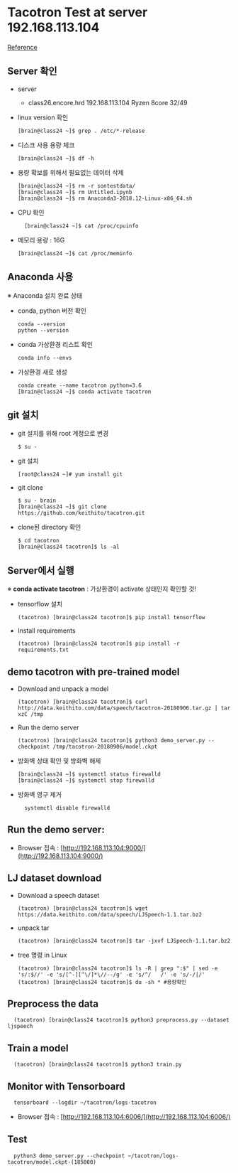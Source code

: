 # Tacotron Test at server 192.168.113.104

[Reference](https://github.com/srshin/blog/blob/master/python/2019-04-01-tacotron.md)

## Server 확인

* server
  * class26.encore.hrd 192.168.113.104 Ryzen 8core 32/49
* linux version 확인

  ```text
  [brain@class24 ~]$ grep . /etc/*-release
  ```

* 디스크 사용 용량 체크

  ```text
  [brain@class24 ~]$ df -h
  ```

* 용량 확보를 위해서 필요없는 데이터 삭제

  ```text
  [brain@class24 ~]$ rm -r sontestdata/
  [brain@class24 ~]$ rm Untitled.ipynb
  [brain@class24 ~]$ rm Anaconda3-2018.12-Linux-x86_64.sh
  ```

* CPU 확인

  ```text
    [brain@class24 ~]$ cat /proc/cpuinfo
  ```

* 메모리 용량 : 16G

  ```text
  [brain@class24 ~]$ cat /proc/meminfo
  ```

## Anaconda 사용

※ Anaconda 설치 완료 상태

* conda, python 버전 확인

  ```text
  conda --version
  python --version
  ```

* conda 가상환경 리스트 확인

  ```text
  conda info --envs
  ```

* 가상환경 새로 생성

  ```text
  conda create --name tacotron python=3.6
  [brain@class24 ~]$ conda activate tacotron
  ```

## git 설치

* git 설치를 위해 root 계정으로 변경

  ```text
  $ su - 
  ```

* git 설치

  ```text
  [root@class24 ~]# yum install git
  ```

* git clone

  ```text
  $ su - brain
  [brain@class24 ~]$ git clone https://github.com/keithito/tacotron.git
  ```

* clone된 directory 확인

  ```text
  $ cd tacotron 
  [brain@class24 tacotron]$ ls -al
  ```

## Server에서 실행

※ **conda activate tacotron** : 가상환경이 activate 상태인지 확인할 것!

* tensorflow 설치

  ```text
  (tacotron) [brain@class24 tacotron]$ pip install tensorflow
  ```

* Install requirements

  ```text
  (tacotron) [brain@class24 tacotron]$ pip install -r requirements.txt
  ```

## demo tacotron with pre-trained model

* Download and unpack a model

  ```text
  (tacotron) [brain@class24 tacotron]$ curl http://data.keithito.com/data/speech/tacotron-20180906.tar.gz | tar xzC /tmp
  ```

* Run the demo server

  ```text
  (tacotron) [brain@class24 tacotron]$ python3 demo_server.py --checkpoint /tmp/tacotron-20180906/model.ckpt
  ```

* 방화벽 상태 확인 및 방화벽 해제

  ```text
  [brain@class24 ~]$ systemctl status firewalld 
  [brain@class24 ~]$ systemctl stop firewalld
  ```

* 방화벽 영구 제거

  ```text
    systemctl disable firewalld
  ```

## Run the demo server:

* Browser 접속 :  [http://192.168.113.104:9000/](http://192.168.113.104:9000/)

## LJ dataset download

* Download a speech dataset

  ```text
  (tacotron) [brain@class24 tacotron]$ wget https://data.keithito.com/data/speech/LJSpeech-1.1.tar.bz2
  ```

* unpack tar

  ```text
  (tacotron) [brain@class24 tacotron]$ tar -jxvf LJSpeech-1.1.tar.bz2
  ```

* tree 명령 in Linux

  ```text
  (tacotron) [brain@class24 tacotron]$ ls -R | grep ":$" | sed -e 's/:$//' -e 's/[^-][^\/]*\//--/g' -e 's/^/   /' -e 's/-/|/'
  (tacotron) [brain@class24 tacotron]$ du -sh * #용량확인 
  ```

## Preprocess the data

```text
  (tacotron) [brain@class24 tacotron]$ python3 preprocess.py --dataset ljspeech
```

## Train a model

```text
  (tacotron) [brain@class24 tacotron]$ python3 train.py
```

## Monitor with Tensorboard

```text
  tensorboard --logdir ~/tacotron/logs-tacotron
```

* Browser 접속 : [http://192.168.113.104:6006/](http://192.168.113.104:6006/) 

## Test

```text
  python3 demo_server.py --checkpoint ~/tacotron/logs-tacotron/model.ckpt-(185000)
```

